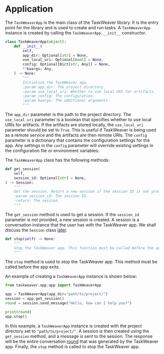 # Application

The `TaskWeaverApp` is the main class of the TaskWeaver library. It is the entry point for the library and is used to create and run tasks.
A `TaskWeaverApp` instance is created by calling the `TaskWeaverApp.__init__` constructor.

```python
class TaskWeaverApp(object):
    def __init__(
        self,
        app_dir: Optional[str] = None,
        use_local_uri: Optional[bool] = None,
        config: Optional[Dict[str, Any]] = None,
        **kwargs: Any,
    ) -> None:
        """
        Initialize the TaskWeaver app.
        :param app_dir: The project directory.
        :param use_local_uri: Whether to use local URI for artifacts.
        :param config: The configuration.
        :param kwargs: The additional arguments.
        """
```

The `app_dir` parameter is the path to the project directory. 
The `use_local_uri` parameter is a boolean that specifies whether to use local URIs for artifacts. 
If the artifacts are stored locally, the `use_local_uri` parameter should be set to `True`.
This is useful if TaskWeaver is being used as a remote service and the artifacts are then remote URIs.
The `config` parameter is a dictionary that contains the configuration settings for the app.
Any settings in the `config` parameter will override existing settings in the configuration file or environment variables.

The `TaskWeaverApp` class has the following methods:

```python
def get_session(
    self,
    session_id: Optional[str] = None,
) -> Session:
    """
    Get the session. Return a new session if the session ID is not provided.
    :param session_id: The session ID.
    :return: The session.
    """
```

The `get_session` method is used to get a session. If the `session_id` parameter is not provided, a new session is created.
A session is a conversation instance that the user has with the TaskWeaver app.
We shall discuss the `Session` class [later](session.md).

```python
def stop(self) -> None:
    """
    Stop the TaskWeaver app. This function must be called before the app exits.
    """
```

The `stop` method is used to stop the TaskWeaver app. This method must be called before the app exits.

An example of creating a `TaskWeaverApp` instance is shown below:

```python
from taskweaver.app.app import TaskWeaverApp

app = TaskWeaverApp(app_dir="path/to/project/")
session = app.get_session()
round = session.send_message("Hello, how can I help you?")

print(round)
app.stop()
```

In this example, a `TaskWeaverApp` instance is created with the project directory set to `"path/to/project/"`.
A session is then created using the `get_session` method, and a message is sent to the session.
The response will be the entire conversation [round](round.md) that was generated by the TaskWeaver app.
Finally, the `stop` method is called to stop the TaskWeaver app.

